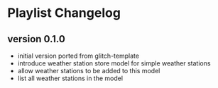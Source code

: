 # Playlist Changelog

## version 0.1.0

- initial version ported from glitch-template
- introduce weather station store model for simple weather stations
- allow weather stations to be added to this model
- list all weather stations in the model
